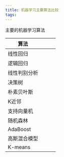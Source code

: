 ```yaml
---
title: 机器学习主要算法比较
tags:
---
```


主要的机器学习算法

| 算法         |      |      |      |
| ------------ | ---- | ---- | ---- |
| 线性回归     |      |      |      |
| 逻辑回归     |      |      |      |
| 线性判别分析 |      |      |      |
| 决策树       |      |      |      |
| 朴素贝叶斯   |      |      |      |
| K近邻        |      |      |      |
| 支持向量机   |      |      |      |
| 随机森林     |      |      |      |
| AdaBoost     |      |      |      |
| 高斯混合模型 |      |      |      |
| K-means      |      |      |      |




